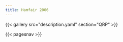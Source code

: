 ```yaml
---
title: Hamfair 2006
---
```


{{< gallery src="description.yaml" section="QRP" >}}

{{< pagesnav >}}

